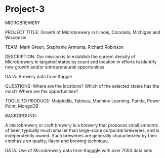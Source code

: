 # Project-3

MICROBREWERY

PROJECT TITLE: Growth of Microbrewery in Illinois, Colorado, Michigan and Wisconsin

TEAM: Mark Green, Stephanie Armenta, Richard Robinson

DESCRIPTION:  Our mission is to establish the current density of Microbrewery in targeted states by count and location in efforts to identify new growth and/or entrepreneurial opportunities.

DATA: Brewery data from Kaggle

QUESTIONS:  Where are the locations?  Which of the selected states has the most? Where are the opportunities?

TOOLS TO PRODUCE: Matplotlib, Tableau, Machine Learning, Panda, Power Point, MongoDB

BACKGROUND:

A microbrewery or craft brewery is a brewery that produces small amounts of beer, typically much smaller than large-scale corporate breweries, and is independently owned. Such breweries are generally characterized by their emphasis on quality, flavor and brewing technique.



















DATA: Use of Microbrewery data from Kagggle with over 7000 data sets.
